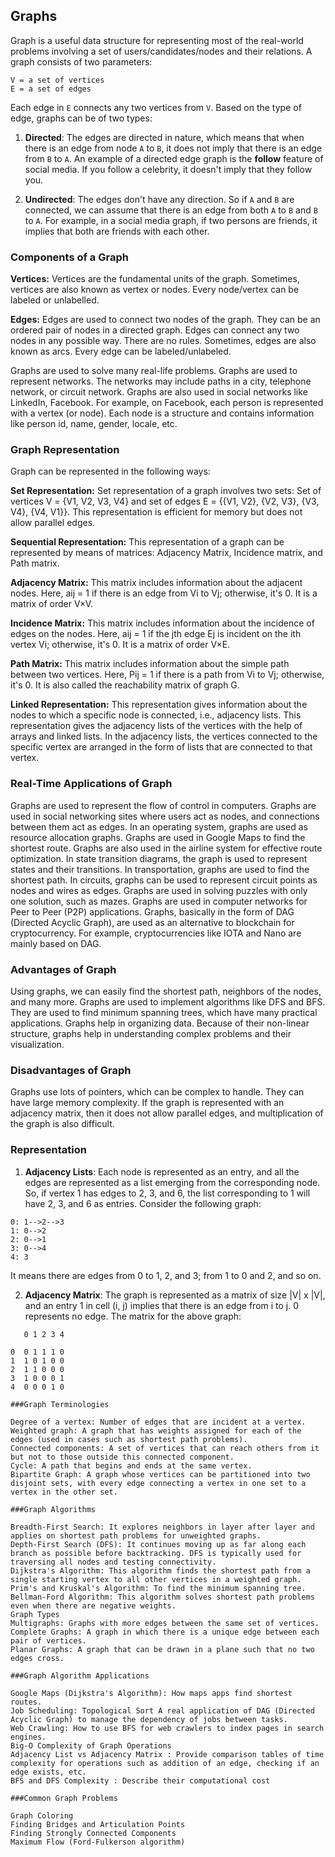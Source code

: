 ## Graphs

Graph is a useful data structure for representing most of the real-world problems involving a set of
users/candidates/nodes and their relations. A graph consists of two parameters:

```
V = a set of vertices
E = a set of edges
```

Each edge in `E` connects any two vertices from `V`. Based on the type of edge, graphs can be of two types:

1. **Directed**: The edges are directed in nature, which means that when there is an edge from node `A` to `B`, it does
   not imply that there is an edge from `B` to `A`. An example of a directed edge graph is the **follow** feature of
   social media. If you follow a celebrity, it doesn't imply that they follow you.

2. **Undirected**: The edges don't have any direction. So if `A` and `B` are connected, we can assume that there is an
   edge from both `A` to `B` and `B` to `A`. For example, in a social media graph, if two persons are friends, it
   implies that both are friends with each other.

### Components of a Graph

**Vertices:** Vertices are the fundamental units of the graph. Sometimes, vertices are also known as vertex or nodes.
Every node/vertex can be labeled or unlabelled.

**Edges:** Edges are used to connect two nodes of the graph. They can be an ordered pair of nodes in a directed graph.
Edges can connect any two nodes in any possible way. There are no rules. Sometimes, edges are also known as arcs. Every
edge can be labeled/unlabeled.

Graphs are used to solve many real-life problems. Graphs are used to represent networks. The networks may include paths
in a city, telephone network, or circuit network. Graphs are also used in social networks like LinkedIn, Facebook. For
example, on Facebook, each person is represented with a vertex (or node). Each node is a structure and contains
information like person id, name, gender, locale, etc.

### Graph Representation

Graph can be represented in the following ways:

**Set Representation:** Set representation of a graph involves two sets: Set of vertices V = {V1, V2, V3, V4} and set of
edges E = {{V1, V2}, {V2, V3}, {V3, V4}, {V4, V1}}. This representation is efficient for memory but does not allow
parallel edges.

**Sequential Representation:** This representation of a graph can be represented by means of matrices: Adjacency Matrix,
Incidence matrix, and Path matrix.

**Adjacency Matrix:** This matrix includes information about the adjacent nodes. Here, aij = 1 if there is an edge from
Vi to Vj; otherwise, it's 0. It is a matrix of order V×V.

**Incidence Matrix:** This matrix includes information about the incidence of edges on the nodes. Here, aij = 1 if the
jth edge Ej is incident on the ith vertex Vi; otherwise, it's 0. It is a matrix of order V×E.

**Path Matrix:** This matrix includes information about the simple path between two vertices. Here, Pij = 1 if there is
a path from Vi to Vj; otherwise, it's 0. It is also called the reachability matrix of graph G.

**Linked Representation:** This representation gives information about the nodes to which a specific node is connected,
i.e., adjacency lists. This representation gives the adjacency lists of the vertices with the help of arrays and linked
lists. In the adjacency lists, the vertices connected to the specific vertex are arranged in the form of lists that are
connected to that vertex.

### Real-Time Applications of Graph

Graphs are used to represent the flow of control in computers.
Graphs are used in social networking sites where users act as nodes, and connections between them act as edges.
In an operating system, graphs are used as resource allocation graphs.
Graphs are used in Google Maps to find the shortest route.
Graphs are also used in the airline system for effective route optimization.
In state transition diagrams, the graph is used to represent states and their transitions.
In transportation, graphs are used to find the shortest path.
In circuits, graphs can be used to represent circuit points as nodes and wires as edges.
Graphs are used in solving puzzles with only one solution, such as mazes.
Graphs are used in computer networks for Peer to Peer (P2P) applications.
Graphs, basically in the form of DAG (Directed Acyclic Graph), are used as an alternative to blockchain for
cryptocurrency. For example, cryptocurrencies like IOTA and Nano are mainly based on DAG.

### Advantages of Graph

Using graphs, we can easily find the shortest path, neighbors of the nodes, and many more.
Graphs are used to implement algorithms like DFS and BFS.
They are used to find minimum spanning trees, which have many practical applications.
Graphs help in organizing data.
Because of their non-linear structure, graphs help in understanding complex problems and their visualization.

### Disadvantages of Graph

Graphs use lots of pointers, which can be complex to handle.
They can have large memory complexity.
If the graph is represented with an adjacency matrix, then it does not allow parallel edges, and multiplication of the
graph is also difficult.

### Representation

1. **Adjacency Lists**: Each node is represented as an entry, and all the edges are represented as a list emerging from
   the corresponding node. So, if vertex 1 has edges to 2, 3, and 6, the list corresponding to 1 will have 2, 3, and 6
   as entries. Consider the following graph:

```
0: 1-->2-->3
1: 0-->2
2: 0-->1
3: 0-->4
4: 3
```

It means there are edges from 0 to 1, 2, and 3; from 1 to 0 and 2, and so on.

2. **Adjacency Matrix**: The graph is represented as a matrix of size |V| x |V|, and an entry 1 in cell (i, j) implies
   that there is an edge from i to j. 0 represents no edge. The matrix for the above graph:

```
   0 1 2 3 4

0  0 1 1 1 0
1  1 0 1 0 0
2  1 1 0 0 0
3  1 0 0 0 1
4  0 0 0 1 0

###Graph Terminologies

Degree of a vertex: Number of edges that are incident at a vertex.
Weighted graph: A graph that has weights assigned for each of the edges (used in cases such as shortest path problems).
Connected components: A set of vertices that can reach others from it but not to those outside this connected component.
Cycle: A path that begins and ends at the same vertex.
Bipartite Graph: A graph whose vertices can be partitioned into two disjoint sets, with every edge connecting a vertex in one set to a vertex in the other set.

###Graph Algorithms

Breadth-First Search: It explores neighbors in layer after layer and applies on shortest path problems for unweighted graphs.
Depth-First Search (DFS): It continues moving up as far along each branch as possible before backtracking. DFS is typically used for traversing all nodes and testing connectivity.
Dijkstra's Algorithm: This algorithm finds the shortest path from a single starting vertex to all other vertices in a weighted graph.
Prim's and Kruskal's Algorithm: To find the minimum spanning tree.
Bellman-Ford Algorithm: This algorithm solves shortest path problems even when there are negative weights.
Graph Types
Multigraphs: Graphs with more edges between the same set of vertices.
Complete Graphs: A graph in which there is a unique edge between each pair of vertices.
Planar Graphs: A graph that can be drawn in a plane such that no two edges cross.

###Graph Algorithm Applications

Google Maps (Dijkstra's Algorithm): How maps apps find shortest routes.
Job Scheduling: Topological Sort A real application of DAG (Directed Acyclic Graph) to manage the dependency of jobs between tasks.
Web Crawling: How to use BFS for web crawlers to index pages in search engines.
Big-O Complexity of Graph Operations
Adjacency List vs Adjacency Matrix : Provide comparison tables of time complexity for operations such as addition of an edge, checking if an edge exists, etc.
BFS and DFS Complexity : Describe their computational cost

###Common Graph Problems

Graph Coloring 
Finding Bridges and Articulation Points 
Finding Strongly Connected Components 
Maximum Flow (Ford-Fulkerson algorithm)
